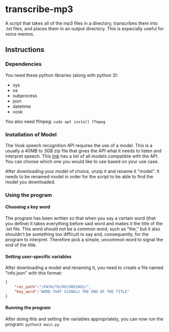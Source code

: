 # transcribe-mp3
A script that takes all of the mp3 files in a directory, transcribes them into .txt files, and places them in an output directory. This is especially useful for voice memos.


## Instructions

### Dependencies 

You need these python libraries (along with python 3):
- sys
- os
- subprocess
- json
- datetime
- vosk

You also need ffmpeg: ```sudo apt install ffmpeg```

### Installation of Model

The Vosk speech recognition API requires the use of a model. This is a usually a
40MB to 3GB zip file that gives the API what it needs to listen and interpret
speech. This [link](https://alphacephei.com/vosk/models) has a list of all
models compatible with the API. You can choose which one you would like to use
based on your use case.

After downloading your model of choice, unzip it and rename it "model". It needs
to be renamed model in order for the script to be able to find the model you
downloaded.

### Using the program

#### Choosing a key word

The program has been written so that when you say a certain word (that you
define) it takes everything before said word and makes it the title of the .txt
file. This word should not be a common word, such as "the," but it also
shouldn't be something too difficult to say and, consequently, for the program to
interpret. Therefore pick a simple, uncommon word to signal the end of the
title.

#### Setting user-specific variables

After downloading a model and renaming it, you need to create a file named
"info.json" with this format:
```json
{
    "rec_path":"/PATH/TO/RECORDINGS/",
    "key_word":"WORD THAT SIGNALS THE END OF THE TITLE"
}
```

#### Running the program

After doing this and setting the variables appropriately, you can now run
the program: ```python3 main.py```

